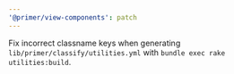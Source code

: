 ```yaml
---
'@primer/view-components': patch
---
```


Fix incorrect classname keys when generating `lib/primer/classify/utilities.yml` with `bundle exec rake utilities:build`.
